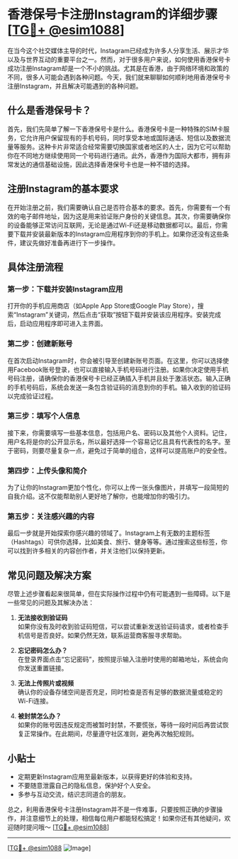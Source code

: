 # 香港保号卡注册Instagram的详细步骤[[TG💪+ @esim1088](https://t.me/s/esim1088)]

在当今这个社交媒体主导的时代，Instagram已经成为许多人分享生活、展示才华以及与世界互动的重要平台之一。然而，对于很多用户来说，如何使用香港保号卡成功注册Instagram却是一个不小的挑战。尤其是在香港，由于网络环境和政策的不同，很多人可能会遇到各种问题。今天，我们就来聊聊如何顺利地用香港保号卡注册Instagram，并且解决可能遇到的各种问题。

## 什么是香港保号卡？

首先，我们先简单了解一下香港保号卡是什么。香港保号卡是一种特殊的SIM卡服务，它允许用户保留现有的手机号码，同时享受本地或国际通话、短信以及数据流量等服务。这种卡片非常适合经常需要切换国家或者地区的人士，因为它可以帮助你在不同地方继续使用同一个号码进行通讯。此外，香港作为国际大都市，拥有非常发达的通信基础设施，因此选择香港保号卡也是一种不错的选择。

## 注册Instagram的基本要求

在开始注册之前，我们需要确认自己是否符合基本的要求。首先，你需要有一个有效的电子邮件地址，因为这是用来验证账户身份的关键信息。其次，你需要确保你的设备能够正常访问互联网，无论是通过Wi-Fi还是移动数据都可以。最后，你需要下载并安装最新版本的Instagram应用程序到你的手机上。如果你还没有这些条件，建议先做好准备再进行下一步操作。

## 具体注册流程

### 第一步：下载并安装Instagram应用

打开你的手机应用商店（如Apple App Store或Google Play Store），搜索“Instagram”关键词，然后点击“获取”按钮下载并安装该应用程序。安装完成后，启动应用程序即可进入主界面。

### 第二步：创建新账号

在首次启动Instagram时，你会被引导至创建新账号页面。在这里，你可以选择使用Facebook账号登录，也可以直接输入手机号码进行注册。如果你决定使用手机号码注册，请确保你的香港保号卡已经正确插入手机并且处于激活状态。输入正确的手机号码后，系统会发送一条包含验证码的消息到你的手机。输入收到的验证码以完成验证过程。

### 第三步：填写个人信息

接下来，你需要填写一些基本信息，包括用户名、密码以及其他个人资料。记住，用户名将是你的公开显示名，所以最好选择一个容易记忆且具有代表性的名字。至于密码，则要尽量复杂一点，避免过于简单的组合，这样可以提高账户的安全性。

### 第四步：上传头像和简介

为了让你的Instagram更加个性化，你可以上传一张头像图片，并填写一段简短的自我介绍。这不仅能帮助别人更好地了解你，也能增加你的吸引力。

### 第五步：关注感兴趣的内容

最后一步就是开始探索你感兴趣的领域了。Instagram上有无数的主题标签（Hashtags）可供你选择，比如美食、旅行、健身等等。通过搜索这些标签，你可以找到许多相关的内容创作者，并关注他们以保持更新。

## 常见问题及解决方案

尽管上述步骤看起来很简单，但在实际操作过程中仍有可能遇到一些障碍。以下是一些常见的问题及其解决办法：

1. **无法接收到验证码**  
   如果你没有及时收到验证码短信，可以尝试重新发送验证码请求，或者检查手机信号是否良好。如果仍然无效，联系运营商客服寻求帮助。

2. **忘记密码怎么办？**  
   在登录界面点击“忘记密码”，按照提示输入注册时使用的邮箱地址，系统会向你发送重置链接。

3. **无法上传照片或视频**  
   确认你的设备存储空间是否充足，同时检查是否有足够的数据流量或稳定的Wi-Fi连接。

4. **被封禁怎么办？**  
   如果你的账号因违反规定而被暂时封禁，不要慌张，等待一段时间后再尝试恢复正常操作。在此期间，尽量遵守社区准则，避免再次触犯规则。

## 小贴士

- 定期更新Instagram应用至最新版本，以获得更好的体验和支持。
- 不要随意泄露自己的隐私信息，保护好个人安全。
- 多参与互动交流，结识志同道合的朋友。

总之，利用香港保号卡注册Instagram并不是一件难事，只要按照正确的步骤操作，并注意细节上的处理，相信每位用户都能轻松搞定！如果你还有其他疑问，欢迎随时提问哦～ [[TG💪+ @esim1088](https://t.me/s/esim1088)]

---

[[TG💪+ @esim1088](https://t.me/s/esim1088) ![Image](https://i.postimg.cc/4NQfJmqS/Snipaste-2025-05-13-00-14-12.png)]